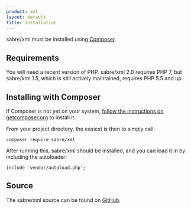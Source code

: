 ```yaml
---
product: xml 
layout: default
title: Installation
---
```


sabre/xml must be installed using [Composer][1].

Requirements
------------

You will need a recent version of PHP. sabre/xml 2.0 requires PHP 7, but
sabre/xml 1.5, which is still actively maintained, requires PHP 5.5 and up.

Installing with Composer
------------------------

If Composer is not yet on your system, [follow the instructions on getcomposer.org][2]
to install it.

From your project directory, the easiest is then to simply call:

    composer require sabre/xml

After running this, sabre/xml should be installed, and you can load it in by
including the autoloader:

    include 'vendor/autoload.php';

Source
------

The sabre/xml source can be found on [GitHub][3].

[1]: http://getcomposer.org/
[2]: https://getcomposer.org/doc/00-intro.md#installation-nix
[3]: https://github.com/sabre-io/xml

